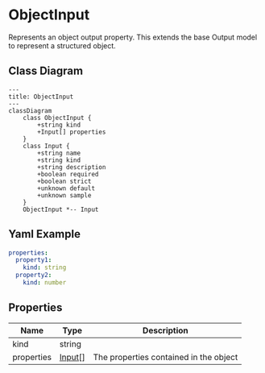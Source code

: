 # ObjectInput

Represents an object output property.
This extends the base Output model to represent a structured object.

## Class Diagram

```mermaid
---
title: ObjectInput
---
classDiagram
    class ObjectInput {
        +string kind
        +Input[] properties
    }
    class Input {
        +string name
        +string kind
        +string description
        +boolean required
        +boolean strict
        +unknown default
        +unknown sample
    }
    ObjectInput *-- Input
```

## Yaml Example

```yaml
properties:
  property1:
    kind: string
  property2:
    kind: number

```

## Properties

| Name | Type | Description |
| ---- | ---- | ----------- |
| kind | string |   |
| properties | [Input[]](Input.md) | The properties contained in the object  |
